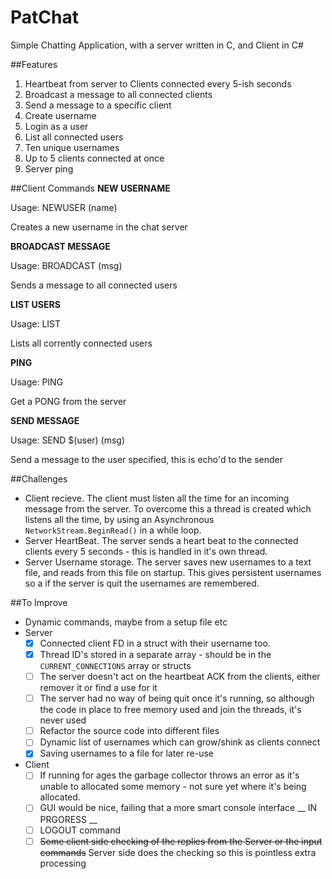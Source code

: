 # PatChat
Simple Chatting Application, with a server written in C, and Client in C#

##Features
1. Heartbeat from server to Clients connected every 5-ish seconds
2. Broadcast a message to all connected clients
3. Send a message to a specific client
4. Create username
5. Login as a user
6. List all connected users
7. Ten unique usernames
8. Up to 5 clients connected at once
9. Server ping

##Client Commands
**NEW USERNAME**

Usage: NEWUSER (name)

Creates a new username in the chat server

**BROADCAST MESSAGE**

Usage: BROADCAST (msg)

Sends a message to all connected users

**LIST USERS**

Usage: LIST 

Lists all corrently connected users

**PING**

Usage: PING

Get a PONG from the server

**SEND MESSAGE**

Usage: SEND $(user) (msg)

Send a message to the user specified, this is echo'd to the sender

##Challenges
- Client recieve. The client must listen all the time for an incoming message from the server. To overcome this a thread is created which listens all the time, by using an Asynchronous `NetworkStream.BeginRead()` in a while loop. 
- Server HeartBeat. The server sends a heart beat to the connected clients every 5 seconds - this is handled in it's own thread.
- Server Username storage. The server saves new usernames to a text file, and reads from this file on startup. This gives persistent usernames so a if the server is quit the usernames are remembered.

##To Improve
- Dynamic commands, maybe from a setup file etc
- Server
  - [X] Connected client FD in a struct with their username too.
  - [X] Thread ID's stored in a separate array - should be in the `CURRENT_CONNECTIONS` array or structs
  - [ ] The server doesn't act on the heartbeat ACK from the clients, either remover it or find a use for it
  - [ ] The server had no way of being quit once it's running, so although the code in place to free memory used and join the threads, it's never used
  - [ ] Refactor the source code into different files
  - [ ] Dynamic list of usernames which can grow/shink as clients connect
  - [X] Saving usernames to a file for later re-use
- Client
  - [ ] If running for ages the garbage collector throws an error as it's unable to allocated some memory - not sure yet where it's being allocated.
  - [ ] GUI would be nice, failing that a more smart console interface __ IN PRGORESS __
  - [ ] LOGOUT command
  - [ ] ~~Some client side checking of the replies from the Server or the input commands~~ Server side does the checking so this is pointless extra processing
